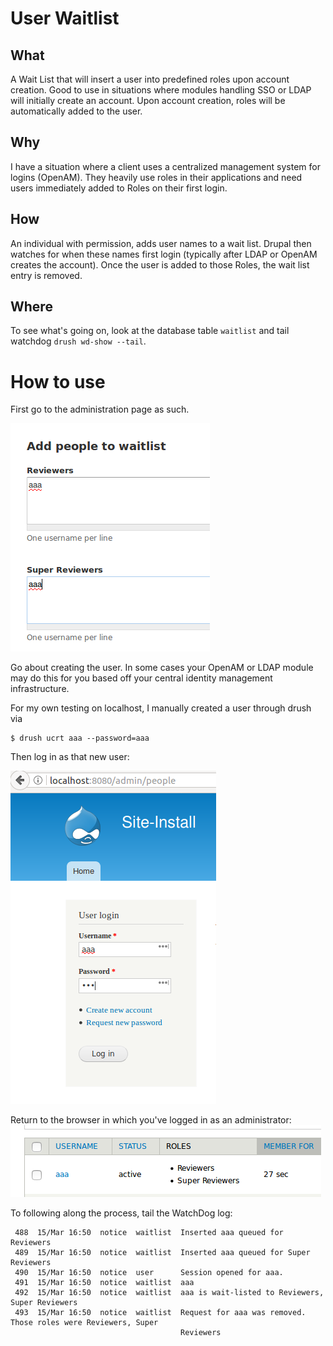 User Waitlist
=============
What
-
A Wait List that will insert a user into predefined roles upon account creation. Good to use in situations where modules handling SSO or LDAP will initially create an account. Upon account creation, roles will be automatically added to the user. 

Why
-
I have a situation where a client uses a centralized management system for logins (OpenAM).  They heavily use roles in their applications and need users immediately added to Roles on their first login. 

How
-
An individual with permission, adds user names to a wait list. Drupal then watches for when these names first login (typically after LDAP or OpenAM creates the account). Once the user is added to those Roles, the wait list entry is removed. 

Where
-
To see what's going on, look at the database table `waitlist` and tail watchdog `drush wd-show --tail`.




How to use
=
First go to the administration page as such.

![Adding Names](img/adding_names.png "Adding names")

Go about creating the user. In some cases your OpenAM or LDAP module may do this for you based off your central 
identity management infrastructure. 

For my own testing on localhost, I manually created a user through drush via

```
$ drush ucrt aaa --password=aaa
```

Then log in as that new user:

!['New user log in'](img/login_as_that_new_user.png "Logging in as new user")


Return to the browser in which you've logged in as an administrator:
!['People listing'](img/notice_user_roles.png "Notice User Roles")


To following along the process, tail the WatchDog log:

``` 
 488  15/Mar 16:50  notice  waitlist  Inserted aaa queued for Reviewers                                  
 489  15/Mar 16:50  notice  waitlist  Inserted aaa queued for Super Reviewers                            
 490  15/Mar 16:50  notice  user      Session opened for aaa.                                            
 491  15/Mar 16:50  notice  waitlist  aaa                                                                
 492  15/Mar 16:50  notice  waitlist  aaa is wait-listed to Reviewers, Super Reviewers                   
 493  15/Mar 16:50  notice  waitlist  Request for aaa was removed. Those roles were Reviewers, Super     
                                      Reviewers                                                          


```
